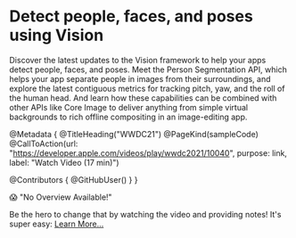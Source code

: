 # Detect people, faces, and poses using Vision

Discover the latest updates to the Vision framework to help your apps detect people, faces, and poses. Meet the Person Segmentation API, which helps your app separate people in images from their surroundings, and explore the latest contiguous metrics for tracking pitch, yaw, and the roll of the human head. And learn how these capabilities can be combined with other APIs like Core Image to deliver anything from simple virtual backgrounds to rich offline compositing in an image-editing app.

@Metadata {
   @TitleHeading("WWDC21")
   @PageKind(sampleCode)
   @CallToAction(url: "https://developer.apple.com/videos/play/wwdc2021/10040", purpose: link, label: "Watch Video (17 min)")

   @Contributors {
      @GitHubUser(<replace this with your GitHub handle>)
   }
}

😱 "No Overview Available!"

Be the hero to change that by watching the video and providing notes! It's super easy:
 [Learn More…](https://wwdcnotes.com/documentation/wwdcnotes/contributing)
